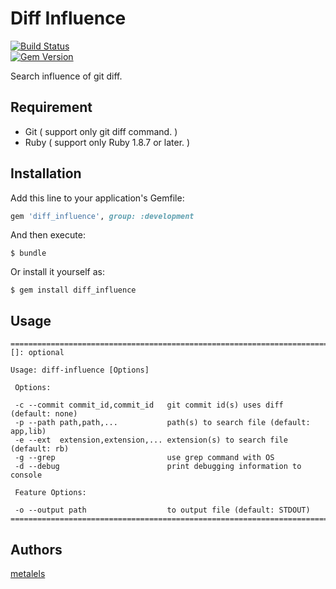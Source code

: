 # Diff Influence

[![Build Status](https://travis-ci.org/metalels/diff_influence.svg?branch=master)](https://travis-ci.org/metalels/diff_influence)  
[![Gem Version](https://badge.fury.io/rb/diff_influence.svg)](https://badge.fury.io/rb/diff_influence)  

Search influence of git diff.

## Requirement ##

* Git ( support only git diff command. )
* Ruby ( support only Ruby 1.8.7 or later. )

## Installation ##

Add this line to your application's Gemfile:

```ruby
gem 'diff_influence', group: :development
```

And then execute:

    $ bundle

Or install it yourself as:

    $ gem install diff_influence

## Usage ##

```
==============================================================================
[]: optional

Usage: diff-influence [Options]

 Options:

 -c --commit commit_id,commit_id   git commit id(s) uses diff (default: none)
 -p --path path,path,...           path(s) to search file (default: app,lib)
 -e --ext  extension,extension,... extension(s) to search file (default: rb)
 -g --grep                         use grep command with OS
 -d --debug                        print debugging information to console

 Feature Options:

 -o --output path                  to output file (default: STDOUT)
==============================================================================
```

## Authors ##

[metalels](https://github.com/metalels)
